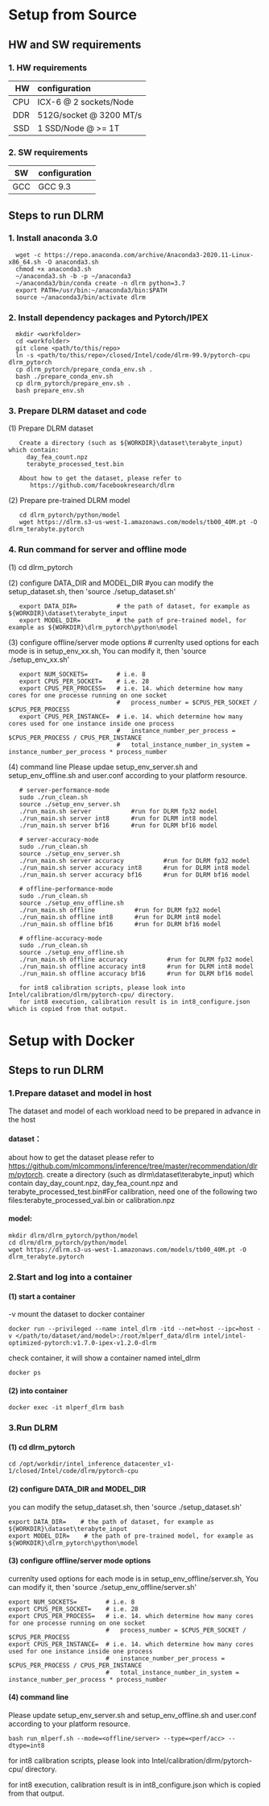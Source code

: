 ﻿# Setup from Source

## HW and SW requirements
### 1. HW requirements
| HW | configuration |
| -: | :- |
| CPU | ICX-6 @ 2 sockets/Node |
| DDR | 512G/socket @ 3200 MT/s |
| SSD | 1 SSD/Node @ >= 1T |

### 2. SW requirements
| SW |configuration  |
|--|--|
| GCC | GCC 9.3  |

## Steps to run DLRM

### 1. Install anaconda 3.0
```
  wget -c https://repo.anaconda.com/archive/Anaconda3-2020.11-Linux-x86_64.sh -O anaconda3.sh
  chmod +x anaconda3.sh
  ~/anaconda3.sh -b -p ~/anaconda3
  ~/anaconda3/bin/conda create -n dlrm python=3.7
  export PATH=/usr/bin:~/anaconda3/bin:$PATH
  source ~/anaconda3/bin/activate dlrm
```
### 2. Install dependency packages and Pytorch/IPEX
```
  mkdir <workfolder>
  cd <workfolder>
  git clone <path/to/this/repo>
  ln -s <path/to/this/repo>/closed/Intel/code/dlrm-99.9/pytorch-cpu dlrm_pytorch
  cp dlrm_pytorch/prepare_conda_env.sh .
  bash ./prepare_conda_env.sh
  cp dlrm_pytorch/prepare_env.sh .
  bash prepare_env.sh
```
### 3. Prepare DLRM dataset and code    
(1) Prepare DLRM dataset
```
   Create a directory (such as ${WORKDIR}\dataset\terabyte_input) which contain:
     day_fea_count.npz
     terabyte_processed_test.bin

   About how to get the dataset, please refer to
      https://github.com/facebookresearch/dlrm
```
(2) Prepare pre-trained DLRM model
```
   cd dlrm_pytorch/python/model
   wget https://dlrm.s3-us-west-1.amazonaws.com/models/tb00_40M.pt -O dlrm_terabyte.pytorch
```
### 4. Run command for server and offline mode

(1) cd dlrm_pytorch

(2) configure DATA_DIR and MODEL_DIR #you can modify the setup_dataset.sh, then 'source ./setup_dataset.sh'
```
   export DATA_DIR=           # the path of dataset, for example as ${WORKDIR}\dataset\terabyte_input
   export MODEL_DIR=          # the path of pre-trained model, for example as ${WORKDIR}\dlrm_pytorch\python\model
```
(3) configure offline/server mode options # currenlty used options for each mode is in setup_env_xx.sh, You can modify it, then 'source ./setup_env_xx.sh'
```
   export NUM_SOCKETS=        # i.e. 8
   export CPUS_PER_SOCKET=    # i.e. 28
   export CPUS_PER_PROCESS=   # i.e. 14. which determine how many cores for one processe running on one socket
                              #   process_number = $CPUS_PER_SOCKET / $CPUS_PER_PROCESS
   export CPUS_PER_INSTANCE=  # i.e. 14. which determine how many cores used for one instance inside one process
                              #   instance_number_per_process = $CPUS_PER_PROCESS / CPUS_PER_INSTANCE
                              #   total_instance_number_in_system = instance_number_per_process * process_number
```
(4) command line
   Please updae setup_env_server.sh and setup_env_offline.sh and user.conf according to your platform resource.
```
   # server-performance-mode
   sudo ./run_clean.sh
   source ./setup_env_server.sh
   ./run_main.sh server           #run for DLRM fp32 model
   ./run_main.sh server int8      #run for DLRM int8 model
   ./run_main.sh server bf16      #run for DLRM bf16 model

   # server-accuracy-mode
   sudo ./run_clean.sh
   source ./setup_env_server.sh
   ./run_main.sh server accuracy           #run for DLRM fp32 model
   ./run_main.sh server accuracy int8      #run for DLRM int8 model
   ./run_main.sh server accuracy bf16      #run for DLRM bf16 model

   # offline-performance-mode
   sudo ./run_clean.sh
   source ./setup_env_offline.sh
   ./run_main.sh offline           #run for DLRM fp32 model
   ./run_main.sh offline int8      #run for DLRM int8 model
   ./run_main.sh offline bf16      #run for DLRM bf16 model

   # offline-accuracy-mode
   sudo ./run_clean.sh
   source ./setup_env_offline.sh
   ./run_main.sh offline accuracy           #run for DLRM fp32 model
   ./run_main.sh offline accuracy int8      #run for DLRM int8 model
   ./run_main.sh offline accuracy bf16      #run for DLRM bf16 model

   for int8 calibration scripts, please look into Intel/calibration/dlrm/pytorch-cpu/ directory.
   for int8 execution, calibration result is in int8_configure.json which is copied from that output.
```

# Setup with Docker

## Steps to run DLRM

### 1.Prepare dataset and model in host

The dataset and model of each workload need to be prepared in advance in the host

#### dataset：

about how to get the dataset please refer to https://github.com/mlcommons/inference/tree/master/recommendation/dlrm/pytorch.
create a directory (such as dlrm\dataset\terabyte_input) which contain day_day_count.npz, day_fea_count.npz and terabyte_processed_test.bin#For calibration, need one of the following two files:terabyte_processed_val.bin or calibration.npz

#### model:

```
mkdir dlrm/dlrm_pytorch/python/model
cd dlrm/dlrm_pytorch/python/model
wget https://dlrm.s3-us-west-1.amazonaws.com/models/tb00_40M.pt -O dlrm_terabyte.pytorch
```

### 2.Start and log into a container

#### (1) start a container

-v mount the dataset to docker container 

```
docker run --privileged --name intel_dlrm -itd --net=host --ipc=host -v </path/to/dataset/and/model>:/root/mlperf_data/dlrm intel/intel-optimized-pytorch:v1.7.0-ipex-v1.2.0-dlrm
```

check container, it will show a container named intel_dlrm

```
docker ps
```

#### (2) into container

```
docker exec -it mlperf_dlrm bash
```

### 3.Run DLRM

#### (1) cd dlrm_pytorch

```
cd /opt/workdir/intel_inference_datacenter_v1-1/closed/Intel/code/dlrm/pytorch-cpu
```

#### (2) configure DATA_DIR and MODEL_DIR 

you can modify the setup_dataset.sh, then 'source ./setup_dataset.sh'

```
export DATA_DIR=    # the path of dataset, for example as ${WORKDIR}\dataset\terabyte_input
export MODEL_DIR=    # the path of pre-trained model, for example as ${WORKDIR}\dlrm_pytorch\python\model
```

#### (3) configure offline/server mode options 

currenlty used options for each mode is in setup_env_offline/server.sh, You can modify it, then 'source ./setup_env_offline/server.sh'

```
export NUM_SOCKETS=        # i.e. 8
export CPUS_PER_SOCKET=    # i.e. 28
export CPUS_PER_PROCESS=   # i.e. 14. which determine how many cores for one processe running on one socket
                           #   process_number = $CPUS_PER_SOCKET / $CPUS_PER_PROCESS
export CPUS_PER_INSTANCE=  # i.e. 14. which determine how many cores used for one instance inside one process
                           #   instance_number_per_process = $CPUS_PER_PROCESS / CPUS_PER_INSTANCE
                           #   total_instance_number_in_system = instance_number_per_process * process_number
```

#### (4) command line

Please update setup_env_server.sh and setup_env_offline.sh and user.conf according to your platform resource.

```
bash run_mlperf.sh --mode=<offline/server> --type=<perf/acc> --dtype=int8
```

for int8 calibration scripts, please look into Intel/calibration/dlrm/pytorch-cpu/ directory.

for int8 execution, calibration result is in int8_configure.json which is copied from that output.

